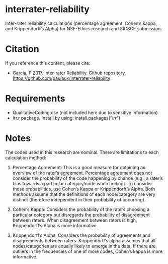 # interrater-reliability
Inter-rater reliability calculations (percentage agreement, Cohen’s kappa, and Krippendorff’s Alpha) for NSF-Ethics research and SIGSCE submission.

# Citation
If you reference this content, please cite:
- Garcia, P 2017. Inter-rater Reliability. Github repository, https://github.com/paulaux/interrater-reliability

# Requirements
- QualitativeCoding.csv (not included here due to sensitive information)
- irr.r package. Install by using: install.packages("irr")

# Notes
The codes used in this research are nominal. There are limitations to each calculation method:

1. Percentage Agreement: This is a good measure for obtaining an overview of the rater’s agreement. Percentage agreement does not consider the probability of the code happening by chance (e.g., a rater’s bias towards a particular category/node when coding). To consider these probabilities, use Cohen’s Kappa or Krippendorff’s Alpha. Both methods assume that the definitions of each node/category are very distinct (therefore independent in their probability of occurring).

2. Cohen’s Kappa: Considers the probability of the raters choosing a particular category but disregards the probability of disagreement between raters. When disagreement between raters is high, Krippendorff’s Alpha is more informative.

3. Krippendorff’s Alpha: Considers the probability of agreements and disagreements between raters. Krippendorff’s alpha assumes that all nodes/categories are equally likely to emerge in the data. If there are outliers in the frequencies of one of more codes, Cohen’s kappa is more informative.